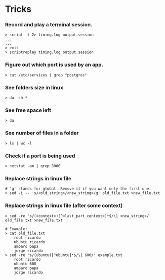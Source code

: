 # Tricks

### Record and play a terminal session.
```
> script -t 2> timing.log output.session
...
...
> exit
> scriptreplay timing.log output.session
```

### Figure out which port is used by an app.
```
> cat /etc/services | grep "postgres"
```

### See folders size in linux
```
> du -sh *
```

### See free space left
```
> du
```

### See number of files in a folder
```
> ls | wc -l
```

### Check if a port is being used
```
> netstat -an | grep 8000
```

### Replace strings in linux file
```
# 'g' stands for global. Remove it if you want only the first one.
> sed -i -- 's/<old_string>/<new_string>/g' old_file.txt >new_file.txt
```

### Replace strings in linux file (after some context)
```
> sed -re 's/(<context>)[^<last_part_context>]*$/\1 <new_string>/' old_file.txt >new_file.txt

# Example:
> cat old_file.txt                                                                                  
    root ricardo
    ubuntu ricardo
    amparo papa
    jorge ricardo
> sed -re 's/(ubuntu)[^ubuntu]*$/\1 600/' example.txt                                              
    root ricardo
    ubuntu 600
    amparo papa
    jorge ricardo
```
